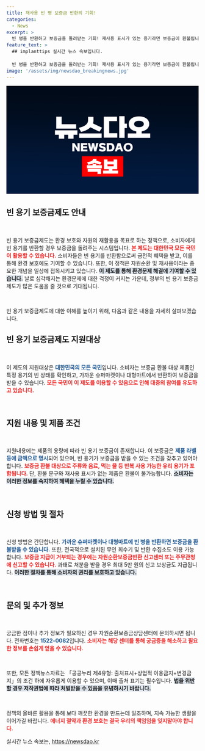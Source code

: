 ```yaml
---
title: 재사용 빈 병 보증금 반환의 기회!
categories:
  - News
excerpt: >
  빈 병을 반환하고 보증금을 돌려받는 기회! 재사용 표시가 있는 용기라면 보증금이 환불됩니다. 쉽고 간편하게 환경을 생각하며, 추가 보상까지 받을 수 있는 기회를 놓치지 마세요!
feature_text: >
  ## implanttips 실시간 뉴스 속보입니다.

  빈 병을 반환하고 보증금을 돌려받는 기회! 재사용 표시가 있는 용기라면 보증금이 환불됩니다. 쉽고 간편하게 환경을 생각하며, 추가 보상까지 받을 수 있는 기회를 놓치지 마세요!
image: '/assets/img/newsdao_breakingnews.jpg'
---
```


<p><img src="/assets/img/newsdao_breakingnews.jpg" alt="implanttips 속보" /></p>

<h2 data-ke-size="size26">빈 용기 보증금제도 안내</h2>

<p data-ke-size="size16">&nbsp;</p>

<p>빈 용기 보증금제도는 환경 보호와 자원의 재활용을 목표로 하는 정책으로, 소비자에게 빈 용기를 반환할 경우 보증금을 돌려주는 시스템입니다. <b><span style="color: #ee2323;">본 제도는 대한민국 모든 국민이 활용할 수 있습니다.</span></b> 소비자들은 빈 용기를 반환함으로써 금전적 혜택을 받고, 이를 통해 환경 보호에도 기여할 수 있습니다. 또한, 이 정책은 자원순환 및 재사용이라는 중요한 개념을 일상에 접목시키고 있습니다. <b><span style="background-color: #21538527;">이 제도를 통해 환경문제 해결에 기여할 수 있습니다.</span></b> 날로 심각해지는 환경문제에 대한 걱정이 커지는 가운데, 정부의 빈 용기 보증금제도가 많은 도움을 줄 것으로 기대됩니다.</p>

<p data-ke-size="size16">&nbsp;</p>

<p>빈 용기 보증금제도에 대한 이해를 높이기 위해, 다음과 같은 내용을 자세히 살펴보겠습니다.</p>

<h2 data-ke-size="size26">빈 용기 보증금제도 지원대상</h2>

<p data-ke-size="size16">&nbsp;</p>

<p>이 제도의 지원대상은 <b><span style="color: #1a5490;">대한민국의 모든 국민</span></b>입니다. 소비자는 보증금 환불 대상 제품인 특정 용기의 빈 상태를 확인하고, 가까운 슈퍼마켓이나 대형마트에서 반환하여 보증금을 받을 수 있습니다. <b><span style="color: #ee2323;">모든 국민이 이 제도를 이용할 수 있음으로 인해 대중의 참여를 유도하고 있습니다.</span></b></p>

<p data-ke-size="size16">&nbsp;</p>

<h2 data-ke-size="size26">지원 내용 및 제품 조건</h2>

<p data-ke-size="size16">&nbsp;</p>

<p>지원내용에는 제품의 용량에 따라 빈 용기 보증금이 존재합니다. 이 보증금은 <b><span style="color: #1a5490;">제품 라벨 등에 금액으로 명시</span></b>되어 있으며, 빈 용기가 보증금을 받을 수 있는 조건을 갖추고 있어야 합니다. <b><span style="color: #ee2323;">보증금 환불 대상으로 주류와 음료, 먹는 물 등 반복 사용 가능한 유리 용기가 포함됩니다.</span></b> 단, 환불 문구와 재사용 표시가 없는 제품은 환불이 불가능합니다. <b><span style="background-color: #21538527;">소비자는 이러한 정보를 숙지하여 혜택을 누릴 수 있습니다.</span></b></p>

<p data-ke-size="size16">&nbsp;</p>

<h2 data-ke-size="size26">신청 방법 및 절차</h2>

<p data-ke-size="size16">&nbsp;</p>

<p>신청 방법은 간단합니다. <b><span style="color: #1a5490;">가까운 슈퍼마켓이나 대형마트에 빈 병을 반환하면 보증금을 환불받을 수 있습니다.</span></b> 또한, 전국적으로 설치된 무인 회수기 및 반환 수집소도 이용 가능합니다. <b><span style="color: #ee2323;">보증금 지급이 거부되는 경우에는 자원순환보증금반환 신고센터 또는 주무관청에 신고할 수 있습니다.</span></b> 과태료 처분을 받을 경우 최대 5만 원의 신고 보상금도 지급됩니다. <b><span style="background-color: #21538527;">이러한 절차를 통해 소비자의 권리를 보호하고 있습니다.</span></b></p>

<p data-ke-size="size16">&nbsp;</p>

<h2 data-ke-size="size26">문의 및 추가 정보</h2>

<p data-ke-size="size16">&nbsp;</p>

<p>궁금한 점이나 추가 정보가 필요하신 경우 자원순환보증금상담센터에 문의하시면 됩니다. 전화번호는 <b><span style="color: #1a5490;">1522-0082</span></b>입니다. <b><span style="color: #ee2323;">소비자는 해당 센터를 통해 궁금증을 해소하고 필요한 정보를 손쉽게 얻을 수 있습니다.</span></b> </p>

<p data-ke-size="size16">&nbsp;</p>

<p>또한, 모든 정책뉴스자료는 「공공누리 제4유형: 출처표시+상업적 이용금지+변경금지」의 조건 하에 자유롭게 이용할 수 있으며, 이때 출처 표기는 필수입니다. <b><span style="background-color: #21538527;">법을 위반할 경우 저작권법에 따라 처벌받을 수 있음을 유념하시기 바랍니다.</span></b> </p>

<p data-ke-size="size16">&nbsp;</p>

<p>정책의 올바른 활용을 통해 보다 깨끗한 환경을 만드는데 일조하며, 지속 가능한 생활을 이어가길 바랍니다. <b><span style="color: #ee2323;">에너지 절약과 환경 보호는 결국 우리의 책임임을 잊지말아야 합니다.</span></b></p>
실시간 뉴스 속보는, <a href="https://newsdao.kr" rel="dofollow">https://newsdao.kr</a>


